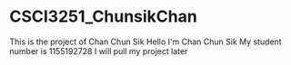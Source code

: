 # CSCI3251_ChunsikChan
This is the project of Chan Chun Sik
Hello I'm Chan Chun Sik
My student number is 1155192728
I will pull my project later
